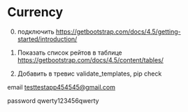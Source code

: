 # Currency

0) подключить https://getbootstrap.com/docs/4.5/getting-started/introduction/

1) Показать список рейтов в таблице https://getbootstrap.com/docs/4.5/content/tables/
2) Добавить в тревис validate_templates, pip check

email testtestapp454545@gmail.com

password qwerty123456qwerty
